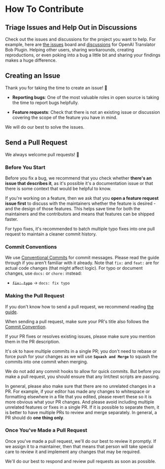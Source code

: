 # How To Contribute

## Triage Issues and Help Out in Discussions

Check out the issues and discussions for the project you want to help. For example, here are [the issues](https://github.com/openai-translator/bob-plugin-openai-translator/issues) board and [discussions](https://github.com/openai-translator/bob-plugin-openai-translator/discussions) for OpenAI Translator Bob Plugin. Helping other users, sharing workarounds, creating reproductions, or even poking into a bug a little bit and sharing your findings makes a huge difference.

## Creating an Issue

Thank you for taking the time to create an issue! 🥰

- **Reporting bugs**: One of the most valuable roles in open source is taking the time to report bugs helpfully.

- **Feature requests**: Check that there is not an existing issue or discussion covering the scope of the feature you have in mind.

We will do our best to solve the issues.

## Send a Pull Request

We always welcome pull requests! 🥰

### Before You Start

Before you fix a bug, we recommend that you check whether **there's an issue that describes it**, as it's possible it's a documentation issue or that there is some context that would be helpful to know.

If you're working on a feature, then we ask that you **open a feature request issue first** to discuss with the maintainers whether the feature is desired - and the design of those features. This helps save time for both the maintainers and the contributors and means that features can be shipped faster. 

For typo fixes, it's recommended to batch multiple typo fixes into one pull request to maintain a cleaner commit history.

### Commit Conventions

We use [Conventional Commits](https://www.conventionalcommits.org) for commit messages. Please read the guide through if you aren't familiar with it already.
Note that `fix:` and `feat:` are for actual code changes (that might affect logic). For typo or document changes, use `docs:` or `chore:` instead:
- ~~`fix: typo`~~ -> `docs: fix typo`

### Making the Pull Request

If you don't know how to send a pull request, we recommend reading [the guide](https://docs.github.com/en/pull-requests/collaborating-with-pull-requests/proposing-changes-to-your-work-with-pull-requests/creating-a-pull-request).

When sending a pull request, make sure your PR's title also follows the [Commit Convention](https://www.conventionalcommits.org).

If your PR fixes or resolves existing issues, please make sure you mention them in the PR description.

It's ok to have multiple commits in a single PR; you don't need to rebase or force push for your changes as we will use **`Squash and Merge`** to squash the commits into one commit when merging.

We do not add any commit hooks to allow for quick commits. But before you make a pull request, you should ensure that any lint/test scripts are passing.

In general, please also make sure that there are no unrelated changes in a PR. For example, if your editor has made any changes to whitespace or formatting elsewhere in a file that you edited, please revert these so it is more obvious what your PR changes. And please avoid including multiple unrelated features or fixes in a single PR.
If it is possible to separate them, it is better to have multiple PRs to review and merge separately. In general, a PR should do **one thing only**.

### Once You've Made a Pull Request

Once you've made a pull request, we'll do our best to review it promptly.
If we assign it to a maintainer, then that means that person will take special care to review it and implement any changes that may be required.

We'll do our best to respond and review pull requests as soon as possible.
